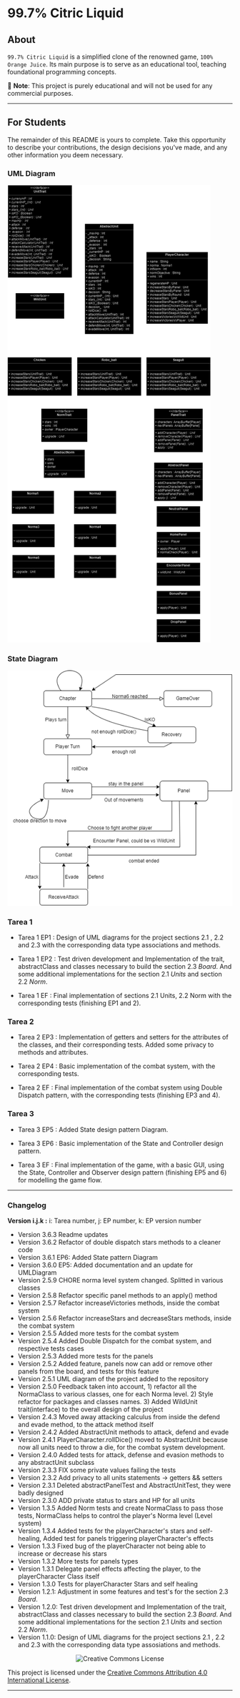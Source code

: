 # 99.7% Citric Liquid

## About

`99.7% Citric Liquid` is a simplified clone of the renowned game, `100% Orange Juice`. Its main
purpose is to serve as an educational tool, teaching foundational programming concepts.

📢 **Note**: This project is purely educational and will not be used for any commercial purposes.

---

## For Students

The remainder of this README is yours to complete. Take this opportunity to describe your
contributions, the design decisions you've made, and any other information you deem necessary.

### UML Diagram
![UML Diagram](/imagenes/UML99OrangeUiceDiagram.png  "UML Diagram")

### State Diagram
![Diagrama de estados](/imagenes/diagrama_estados2.png)

### Tarea 1

- Tarea 1 EP1 : Design of UML diagrams for the project sections 2.1 , 2.2 and 2.3 with the corresponding data type associations and methods.

- Tarea 1 EP2 : Test driven development and Implementation of the trait, abstractClass and classes necessary to build the section 2.3 _Board_. And some additional implementations for the section 2.1 _Units_ and section 2.2 _Norm_.

- Tarea 1 EF : Final implementation of sections 2.1 Units, 2.2 Norm with the corresponding tests (finishing EP1 and 2). 

### Tarea 2

- Tarea 2 EP3 : Implementation of getters and setters for the attributes of the classes, and their corresponding tests. Added some privacy to methods and attributes.

- Tarea 2 EP4 : Basic implementation of the combat system, with the corresponding tests.

- Tarea 2 EF : Final implementation of the combat system using Double Dispatch pattern, with the corresponding tests (finishing EP3 and 4).

### Tarea 3

- Tarea 3 EP5 : Added State design pattern Diagram.

- Tarea 3 EP6 : Basic implementation of the State and Controller design pattern.

- Tarea 3 EF : Final implementation of the game, with a basic GUI, using the State, Controller and Observer design pattern (finishing EP5 and 6) for modelling the game flow.
<hr>


### Changelog

**Version i.j.k :** i: Tarea number, j: EP number, k: EP version number

- Version 3.6.3 Readme updates 
- Version 3.6.2 Refactor of double dispatch stars methods to a cleaner code 
- Version 3.6.1 EP6: Added State pattern Diagram
- Version 3.6.0 EP5: Added documentation and an update for UMLDiagram
- Version 2.5.9 CHORE norma level system changed. Splitted in various classes
- Version 2.5.8 Refactor specific panel methods to an apply() method
- Version 2.5.7 Refactor increaseVictories methods, inside the combat system
- Version 2.5.6 Refactor increaseStars and decreaseStars methods, inside the combat system
- Version 2.5.5 Added more tests for the combat system
- Version 2.5.4 Added Double Dispatch for the combat system, and respective tests cases
- Version 2.5.3 Added more tests for the panels
- Version 2.5.2 Added feature, panels now can add or remove other panels from the board, and tests for this feature
- Version 2.5.1 UML diagram of the project added to the repository
- Version 2.5.0 Feedback taken into account, 1) refactor all the NormaClass to various classes, one for each Norma level. 2) Style refactor for packages and classes names. 3) Added WildUnit trait(interface) to the overall design of the project
- Version 2.4.3 Moved away attacking calculus from inside the defend and evade method, to the attack method itself
- Version 2.4.2 Added AbstractUnit methods to attack, defend and evade
- Version 2.4.1 PlayerCharacter.rollDice() moved to AbstractUnit because now all units need to throw a die, for the combat system development.
- Version 2.4.0 Added tests for attack, defense and evasion methods to any abstractUnit subclass
- Version 2.3.3 FIX some private values failing the tests
- Version 2.3.2 Add privacy to all units statements -> getters && setters
- Version 2.3.1 Deleted abstractPanelTest and AbstractUnitTest, they were badly designed
- Version 2.3.0 ADD private status to stars and HP for all units
- Version 1.3.5 Added Norm tests and create NormaClass to pass those tests, NormaClass helps to control the player's Norma level (Level system)
- Version 1.3.4 Added tests for the playerCharacter's stars and self-healing, Added test for panels triggering playerCharacter's effects
- Version 1.3.3 Fixed bug of the playerCharacter not being able to increase or decrease his stars
- Version 1.3.2 More tests for panels types
- Version 1.3.1 Delegate panel effects affecting the player, to the playerCharacter Class itself
- Version 1.3.0 Tests for playerCharacter Stars and self healing
- Version 1.2.1: Adjustment in some features and test's for the section 2.3 _Board_.
- Version 1.2.0: Test driven development and Implementation of the trait, abstractClass and classes necessary to build the section 2.3 _Board_. And some additional implementations for the section 2.1 _Units_ and section 2.2 _Norm_.
- Version 1.1.0: Design of UML diagrams for the project sections 2.1 , 2.2 and 2.3 with the corresponding data type assosiations and methods.


<div style="text-align:center;">
    <img src="https://i.creativecommons.org/l/by/4.0/88x31.png" alt="Creative Commons License">
</div>

This project is licensed under the [Creative Commons Attribution 4.0 International License](http://creativecommons.org/licenses/by/4.0/).

---

